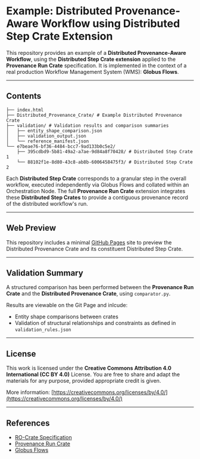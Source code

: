 # Example: Distributed Provenance-Aware Workflow using Distributed Step Crate Extension

This repository provides an example of a **Distributed Provenance-Aware Workflow**, using the **Distributed Step Crate extension** applied to the **Provenance Run Crate** specification. It is implemented in the context of a real production Workflow Management System (WMS): **Globus Flows**.

---

## Contents

```
├── index.html                          
├── Distributed_Provenance_Crate/ # Example Distributed Provenance Crate
├── validation/ # Validation results and comparison summaries
│   ├── entity_shape_comparison.json
│   ├── validation_output.json
│   └── reference_manifest.json
└── e7beae76-bf36-4484-bcc7-9ad133b0c5e2/
    ├── 395cdbd9-5b81-49a2-a7ae-9d84a8f70428/ # Distributed Step Crate 1
    └── 88102f1e-8d80-43c8-ab8b-6006458475f3/ # Distributed Step Crate 2
```

Each **Distributed Step Crate** corresponds to a granular step in the overall workflow, executed independently via Globus Flows and collated within an Orchestration Node. The full **Provenance Run Crate** extension integrates these **Distributed Step Crates** to provide a contiguous provenance record of the distributed workflow's run.

---

## Web Preview

This repository includes a minimal [GitHub Pages](https://gusellerm.github.io/distributed-provenance-example/) site to preview the Distributed Provenance Crate and its constituent Distributed Step Crate.

---

## Validation Summary

A structured comparison has been performed between the **Provenance Run Crate** and the **Distributed Provenance Crate**, using `comparator.py`.

Results are viewable on the Git Page and inlcude:

- Entity shape comparisons between crates
- Validation of structural relationships and constraints as defined in `validation_rules.json`

---

## License

This work is licensed under the **Creative Commons Attribution 4.0 International (CC BY 4.0)** License.
You are free to share and adapt the materials for any purpose, provided appropriate credit is given.

More information: [https://creativecommons.org/licenses/by/4.0/](https://creativecommons.org/licenses/by/4.0/)

---

## References

- [RO-Crate Specification](https://www.researchobject.org/ro-crate/)
- [Provenance Run Crate](https://www.researchobject.org/workflow-run-crate/profiles/provenance_run_crate/)
- [Globus Flows](https://www.globus.org/globus-flows)
